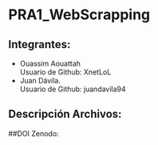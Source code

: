 # PRA1_WebScrapping


## Integrantes:

* Ouassim Aouattah  
  Usuario de Github: XnetLoL
* Juan Dávila.  
  Usuario de Github: juandavila94

## Descripción Archivos:


##DOI Zenodo:


